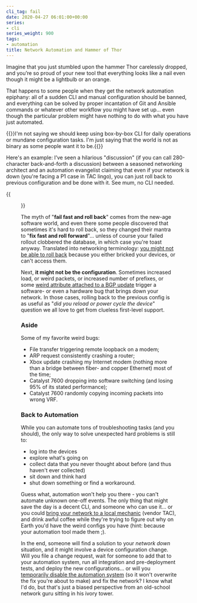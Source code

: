 ```yaml
---
cli_tag: fail
date: 2020-04-27 06:01:00+00:00
series:
- cli
series_weight: 900
tags:
- automation
title: Network Automation and Hammer of Thor
---
```

Imagine that you just stumbled upon the hammer Thor carelessly dropped, and you’re so proud of your new tool that everything looks like a nail even though it might be a lightbulb or an orange.

That happens to some people when they get the network automation epiphany: all of a sudden CLI and manual configuration should be banned, and everything can be solved by proper incantation of Git and Ansible commands or whatever other workflow you might have set up... even though the particular problem might have nothing to do with what you have just automated.

{{<note info>}}I'm not saying we should keep using box-by-box CLI for daily operations or mundane configuration tasks. I'm just saying that the world is not as binary as some people want it to be.{{</note>}}
<!--more-->
Here's an example: I’ve seen a hilarious "discussion" (if you can call 280-character back-and-forth a discussion) between a seasoned networking architect and an automation evangelist claiming that even if your network is down (you're facing a P1 case in TAC lingo), you can just roll back to previous configuration and be done with it. See mum, no CLI needed.

{{<figure src=/images/patience-you-must-have-my-young-padawan.jpg >}}

The myth of "**fail fast and roll back**" comes from the new-age software world, and even there some people discovered that sometimes it's hard to roll back, so they changed their mantra to "**fix fast and roll forward**"... unless of course your failed rollout clobbered the database, in which case you're toast anyway. Translated into networking terminology: [you might not be able to roll back](/2019/04/recovering-from-network-automation.html) because you either bricked your devices, or can't access them.

Next, **it might not be the configuration**. Sometimes increased load, or weird packets, or increased number of prefixes, or some [weird attribute attached to a BGP update](/2009/02/root-cause-analysis-oversized-as-paths.html) trigger a software- or even a hardware bug that brings down your network. In those cases, rolling back to the previous config is as useful as "_did you reload or power cycle the device_" question we all love to get from clueless first-level support.

### Aside

Some of my favorite weird bugs:

* File transfer triggering remote loopback on a modem;
* ARP request consistently crashing a router;
* Xbox update crashing my Internet modem (nothing more than a bridge between fiber- and copper Ethernet) most of the time;
* Catalyst 7600 dropping into software switching (and losing 95% of its stated performance);
* Catalyst 7600 randomly copying incoming packets into wrong VRF.

### Back to Automation

While you can automate tons of troubleshooting tasks (and you should), the only way to solve unexpected hard problems is still to:

* log into the devices
* explore what's going on
* collect data that you never thought about before (and thus haven't ever collected)
* sit down and think hard
* shut down something or find a workaround.

Guess what, automation won't help you there - you can't automate unknown one-off events. The only thing that might save the day is a decent CLI, and someone who can use it... or you could [bring your network to a local mechanic](/2018/02/how-self-sufficient-do-you-want-to-be.html) (vendor TAC), and drink awful coffee while they're trying to figure out why on Earth you'd have the weird configs you have (hint: because your automation tool made them ;).

In the end, someone will find a solution to your _network down_ situation, and it might involve a device configuration change. Will you file a change request, wait for someone to add that to your automation system, run all integration and pre-deployment tests, and deploy the new configurations... or will you [temporarily disable the automation system](/2018/02/big-red-button-for-network-automation.html) (so it won't overwrite the fix you're about to make) and fix the network? I know what I'd do, but that's just a biased perspective from an old-school network guru sitting in his ivory tower.

